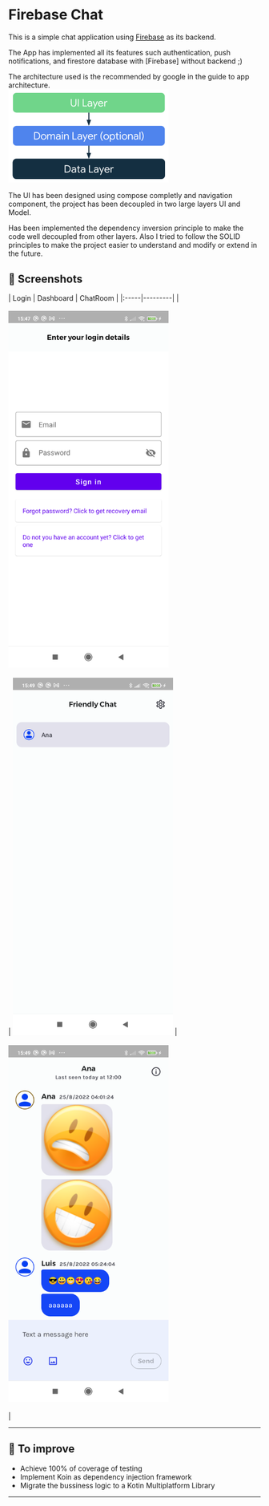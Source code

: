 # Firebase Chat

This is a simple chat application using [Firebase](https://firebase.google.com/) as its backend.

The App has implemented all its features such authentication, push notifications, and firestore
database with [Firebase] without backend ;)

The architecture used is the recommended by google in the guide to app architecture.
<br><img src="readme/mad-arch-overview.png" width="320" alt="MVVM Architecture"><br>

The UI has been designed using compose completly and navigation component, the project has been decoupled 
in two large layers UI and Model.

Has been implemented the dependency inversion principle to make the code well decoupled from other layers.
Also I tried to follow the SOLID principles to make the project easier to understand and modify or extend in the future.

🧬 Screenshots
------------

| Login | Dashboard | ChatRoom |
|:-----|---------|
|<br><br><img src="readme/screenshot_login.png" width="320" alt="Jetnews sample demo"><br><br> | <img src="readme/screenshot_contacts.png" width="320" alt="Jetnews sample demo"> | <br><br><img src="readme/screenshot_chat.png" width="320" alt="Jetnews sample demo"><br><br> |

--- 

🧬 To improve
------------
 * Achieve 100% of coverage of testing
 * Implement Koin as dependency injection framework
 * Migrate the bussiness logic to a Kotin Multiplatform Library

--- 